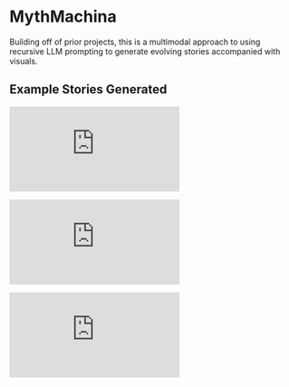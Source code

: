 # MythMachina 
Building off of prior projects, this is a multimodal approach to using recursive LLM prompting to generate evolving stories accompanied with visuals. 


##  Example Stories Generated

![The Exile Archive](https://github.com/cas1m1r/MythMachina/blob/main/myth_assets_TheExileArchive_06202025_221725/TheExileArchive.html)


![The Book That Writes You](https://github.com/cas1m1r/MythMachina/blob/main/myth_assets_TheBookThatWritesYou_06202025_191144/index.html)


![The Clock That Runs Backwards](https://github.com/cas1m1r/MythMachina/blob/main/myth_assets_TheClockThatRunsBackward_06212025_150308/TheClockThatRunsBackward.html)
